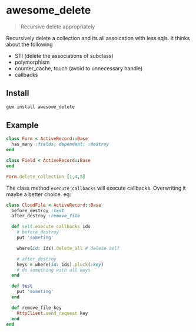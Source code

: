 # awesome_delete
> Recursive delete appropriately

Recursively delete a collection and its all assoication with less sqls.
It thinks about the following
- STI (delete the associations of subclass)
- polymorphism
- counter_cache, touch (avoid to unnecessary handle)
- callbacks

## Install

```ruby
gem install awesome_delete
```

## Example

```ruby
class Form < ActiveRecord::Base
  has_many :fields, dependent: :destroy
end

class Field < ActiveRecord::Base
end

Form.delete_collection [1,4,5]
```
The class method `execute_callbacks` will execute callbacks.
Overwriting it maybe a better choice.
eg:
```ruby
class CloudFile < ActiveRecord::Base
  before_destroy :test
  after_destroy :remove_file

  def self.execute_callbacks ids
    # before_destroy
    put 'someting'

    where(id: ids).delete_all # delete self

    # after_destroy
    keys = where(id: ids).pluck(:key)
    # do something with all keys
  end

  def test
    put 'someting'
  end

  def remove_file key
    HttpClient.send_request key
  end
end
```
